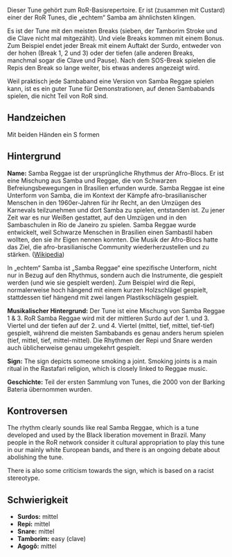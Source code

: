 Dieser Tune gehört zum RoR-Basisrepertoire. Er ist (zusammen mit Custard) einer
der RoR Tunes, die „echtem“ Samba am ähnlichsten klingen.

Es ist der Tune mit den meisten Breaks (sieben, der Tamborim Stroke und die
Clave nicht mal mitgezählt). Und viele Breaks kommen mit einem Bonus. Zum
Beispiel endet jeder Break mit einem Auftakt der Surdo, entweder von der hohen
(Break 1, 2 und 3) oder der tiefen (alle anderen Breaks, manchmal sogar die
Clave und Pause). Nach dem SOS-Break spielen die Repis den Break so lange
weiter, bis etwas anderes angezeigt wird.

Weil praktisch jede Sambaband eine Version von Samba Reggae spielen kann, ist es
ein guter Tune für Demonstrationen, auf denen Sambabands spielen, die nicht Teil
von RoR sind.

## Handzeichen

Mit beiden Händen ein S formen

## Hintergrund

**Name:** Samba Reggae ist der ursprüngliche Rhythmus der Afro-Blocs. Er ist
eine Mischung aus Samba und Reggae, die von Schwarzen Befreiungsbewegungen in
Brasilien erfunden wurde. Samba Reggae ist eine Unterform von Samba, die im
Kontext der Kämpfe afro-brasilianischer Menschen in den 1960er-Jahren für ihr
Recht, an den Umzügen des Karnevals teilzunehmen und dort Samba zu spielen,
entstanden ist. Zu jener Zeit war es nur Weißen gestattet, auf den Umzügen und
in den Sambaschulen in Rio de Janeiro zu spielen. Samba Reggae wurde entwickelt,
weil Schwarze Menschen in Brasilien einen Sambastil haben wollten, den sie ihr
Eigen nennen konnten. Die Musik der Afro-Blocs hatte das Ziel, die
afro-brasilianische Community wiederherzustellen und zu stärken.
([Wikipedia](https://en.wikipedia.org/wiki/Samba_reggae))

In „echtem“ Samba ist „Samba Reggae“ eine spezifische Unterform, nicht nur in
Bezug auf den Rhythmus, sondern auch die Instrumente, die gespielt werden (und
wie sie gespielt werden). Zum Beispiel wird die Repi, normalerweise hoch hängend
mit einem kurzen Holzschlägel gespielt, stattdessen tief hängend mit zwei langen
Plastikschlägeln gespielt.

**Musikalischer Hintergrund:** Der Tune ist eine Mischung von Samba Reggae 1 &
3. RoR Samba Reggae wird mit der mittleren Surdo auf der 1. und 3. Viertel und
der tiefen auf der 2. und 4. Viertel (mittel, tief, mittel, tief-tief) gespielt,
während die meisten Sambabands es genau anders herum spielen (tief, mittel,
tief, mittel-mittel). Die Rhythmen der Repi und Snare werden auch üblicherweise
genau umgekehrt gespielt.

**Sign:** The sign depicts someone smoking a joint. Smoking joints is a main
ritual in the Rastafari religion, which is closely linked to Reggae music.

**Geschichte:** Teil der ersten Sammlung von Tunes, die 2000 von der Barking
Bateria übernommen wurden.

## Kontroversen

The rhythm clearly sounds like real Samba Reggae, which is a tune developed and
used by the Black liberation movement in Brazil. Many people in the RoR network
consider it cultural appropriation to play this tune in our mainly white
European bands, and there is an ongoing debate about abolishing the tune.

There is also some criticism towards the sign, which is based on a racist
stereotype.

## Schwierigkeit

* **Surdos:** mittel
* **Repi:** mittel
* **Snare:** mittel
* **Tamborim:** easy (clave)
* **Agogô:** mittel
